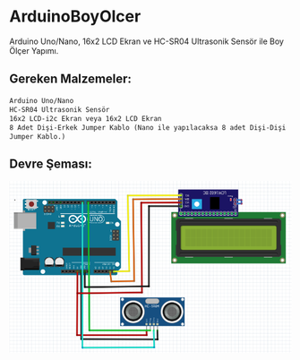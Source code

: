 # ArduinoBoyOlcer
Arduino Uno/Nano, 16x2 LCD Ekran ve HC-SR04 Ultrasonik Sensör ile Boy Ölçer Yapımı.

Gereken Malzemeler:
---
```
Arduino Uno/Nano
HC-SR04 Ultrasonik Sensör
16x2 LCD-i2c Ekran veya 16x2 LCD Ekran
8 Adet Dişi-Erkek Jumper Kablo (Nano ile yapılacaksa 8 adet Dişi-Dişi Jumper Kablo.)
```
Devre Şeması:
---
<img src="https://github.com/efezsh/ArduinoBoyOlcer/blob/main/BoyOlcer-DevreSemasi.png?raw=true">
